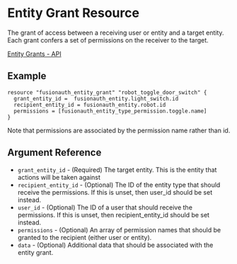 # Entity Grant Resource

The grant of access between a receiving user or entity and a target entity.
Each grant confers a set of permissions on the receiver to the target.

[Entity Grants - API](https://fusionauth.io/docs/v1/tech/apis/entity-management/grants/)

## Example

```hcl
resource "fusionauth_entity_grant" "robot_toggle_door_switch" {
  grant_entity_id =  fusionauth_entity.light_switch.id
  recipient_entity_id = fusionauth_entity.robot.id
  permissions = [fusionauth_entity_type_permission.toggle.name]
}
```

Note that permissions are associated by the permission name rather than id.

## Argument Reference

* `grant_entity_id` - (Required) The target entity. This is the entity that actions will be taken against
* `recipient_entity_id` - (Optional) The ID of the entity type that should receive the permissions. If this is unset, then user_id should be set instead.
* `user_id` - (Optional) The ID of a user that should receive the permissions. If this is unset, then recipient_entity_id should be set instead.
* `permissions` - (Optional) An array of permission names that should be granted to the recipient (either user or entity).
* `data` - (Optional) Additional data that should be associated with the entity grant.